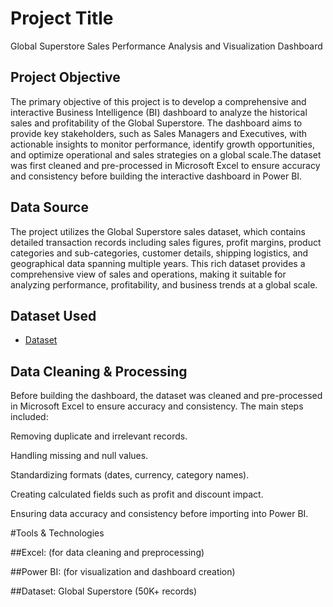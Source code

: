 # Project Title
Global Superstore Sales Performance Analysis and Visualization Dashboard


## Project Objective
The primary objective of this project is to develop a comprehensive and interactive Business Intelligence (BI) dashboard to analyze the historical sales and profitability of the Global Superstore.
The dashboard aims to provide key stakeholders, such as Sales Managers and Executives, with actionable insights to monitor performance, identify growth opportunities, and optimize operational and 
sales strategies on a global scale.The dataset was first cleaned and pre-processed in Microsoft Excel to ensure accuracy and consistency before building the interactive dashboard in Power BI.

## Data Source
The project utilizes the Global Superstore sales dataset, which contains detailed transaction records including sales figures, profit margins, product categories and sub-categories, customer details, shipping logistics, and geographical data spanning multiple years. This rich dataset provides a comprehensive view of sales and operations, making it suitable for analyzing performance, profitability, and business trends at a global scale.

## Dataset Used
- <a href="https://github.com/guptaanushka2306-lgtm/Global-superstore-sales-performance/blob/main/Global_Superstore2.csv.zip">Dataset</a>

## Data Cleaning & Processing

Before building the dashboard, the dataset was cleaned and pre-processed in Microsoft Excel to ensure accuracy and consistency. The main steps included:

Removing duplicate and irrelevant records.

Handling missing and null values.

Standardizing formats (dates, currency, category names).

Creating calculated fields such as profit and discount impact.

Ensuring data accuracy and consistency before importing into Power BI.

#Tools & Technologies

##Excel: (for data cleaning and preprocessing)

##Power BI: (for visualization and dashboard creation)

##Dataset: Global Superstore (50K+ records)

